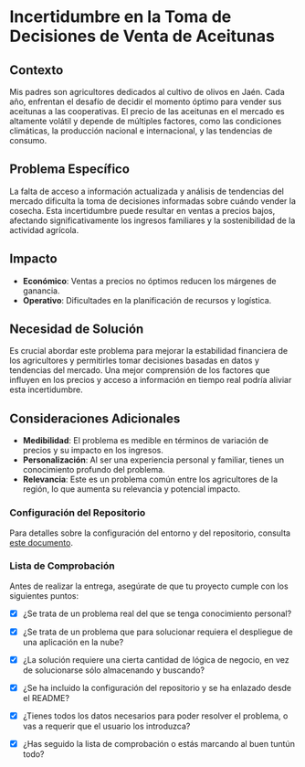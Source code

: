 # Incertidumbre en la Toma de Decisiones de Venta de Aceitunas

## Contexto

Mis padres son agricultores dedicados al cultivo de olivos en Jaén. Cada año, enfrentan el desafío de decidir el momento óptimo para vender sus aceitunas a las cooperativas. El precio de las aceitunas en el mercado es altamente volátil y depende de múltiples factores, como las condiciones climáticas, la producción nacional e internacional, y las tendencias de consumo.

## Problema Específico

La falta de acceso a información actualizada y análisis de tendencias del mercado dificulta la toma de decisiones informadas sobre cuándo vender la cosecha. Esta incertidumbre puede resultar en ventas a precios bajos, afectando significativamente los ingresos familiares y la sostenibilidad de la actividad agrícola.

## Impacto

- **Económico**: Ventas a precios no óptimos reducen los márgenes de ganancia.
- **Operativo**: Dificultades en la planificación de recursos y logística.

## Necesidad de Solución

Es crucial abordar este problema para mejorar la estabilidad financiera de los agricultores y permitirles tomar decisiones basadas en datos y tendencias del mercado. Una mejor comprensión de los factores que influyen en los precios y acceso a información en tiempo real podría aliviar esta incertidumbre.

## Consideraciones Adicionales

- **Medibilidad**: El problema es medible en términos de variación de precios y su impacto en los ingresos.
- **Personalización**: Al ser una experiencia personal y familiar, tienes un conocimiento profundo del problema.
- **Relevancia**: Este es un problema común entre los agricultores de la región, lo que aumenta su relevancia y potencial impacto.

### Configuración del Repositorio

Para detalles sobre la configuración del entorno y del repositorio, consulta [este documento](docs/config.md).

### Lista de Comprobación

Antes de realizar la entrega, asegúrate de que tu proyecto cumple con los siguientes puntos:

- [X] ¿Se trata de un problema real del que se tenga conocimiento personal?
- [X] ¿Se trata de un problema que para solucionar requiera el despliegue de una aplicación en la nube?
- [X] ¿La solución requiere una cierta cantidad de lógica de negocio, en vez de solucionarse sólo almacenando y buscando?
- [X] ¿Se ha incluido la configuración del repositorio y se ha enlazado desde el README?
- [X] ¿Tienes todos los datos necesarios para poder resolver el problema, o vas a requerir que el usuario los introduzca?
- [X] ¿Has seguido la lista de comprobación o estás marcando al buen tuntún todo?

